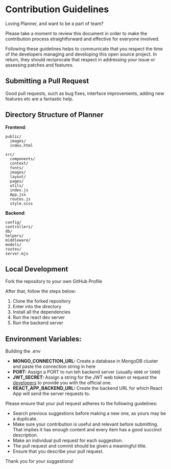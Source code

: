 # Contribution Guidelines

Loving Planner, and want to be a part of team?

Please take a moment to review this document in order to make the contribution process straightforward and effective for everyone involved.

Following these guidelines helps to communicate that you respect the time of the developers managing and developing this open source project. 
In return, they should reciprocate that respect in addressing your issue or assessing patches and features.

## Submitting a Pull Request

Good pull requests, such as bug fixes, interface improvements, adding new features etc are a fantastic help.

## Directory Structure of Planner

**Frontend**: 
```
public/
  images/
  index.html
  
src/
  components/
  context/
  fonts/
  images/
  layout/
  pages/
  utils/
  index.js
  App.jsx
  routes.js
  style.scss
```

**Backend**: 
```
config/
controllers/
db/
helpers/
middleware/
models/
routes/
server.mjs
```

## Local Development

Fork the repository to your own GitHub Profile

After that, follow the steps below: 

1. Clone the forked repository
2. Enter into the directory
3. Install all the dependencies
4. Run the react dev server
5. Run the backend server

## Environment Variables:

Building the .env

- **MONGO_CONNECTION_URL:** Create a database in MongoDB cluster and paste the connection string in here
- **PORT:** Assign a PORT to run teh backend server (usually `4000` or `5000`)
- **JWT_SECRET:** Assign a string for the JWT web token or request the [developers](#author) to provide you with the official one.
- **REACT_APP_BACKEND_URL:** Create the backend URL for which React App will send the server requests to.

Please ensure that your pull request adheres to the following guidelines:

- Search previous suggestions before making a new one, as yours may be a duplicate.
- Make sure your contribution is useful and relevant before submitting. That implies it has enough content and every item has a good succinct description.
- Make an individual pull request for each suggestion.
- The pull request and commit should be given a meaningful title.
- Ensure that you describe your pull request.

Thank you for your suggestions!
